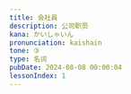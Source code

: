 ```yaml
---
title: 会社員
description: 公司职员
kana: かいしゃいん
pronunciation: kaishain
tone: ③
type: 名词
pubDate: 2024-08-08 00:00:04
lessonIndex: 1
---
```

